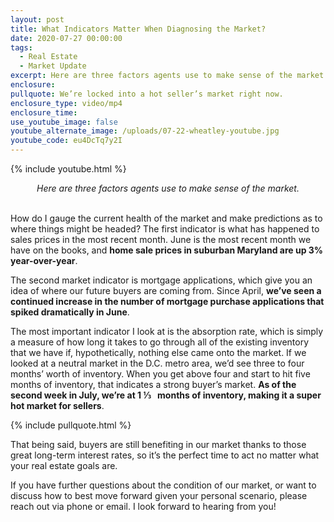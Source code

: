 ```yaml
---
layout: post
title: What Indicators Matter When Diagnosing the Market?
date: 2020-07-27 00:00:00
tags:
  - Real Estate
  - Market Update
excerpt: Here are three factors agents use to make sense of the market.
enclosure:
pullquote: We’re locked into a hot seller’s market right now.
enclosure_type: video/mp4
enclosure_time:
use_youtube_image: false
youtube_alternate_image: /uploads/07-22-wheatley-youtube.jpg
youtube_code: eu4DcTq7y2I
---
```


{% include youtube.html %}

<center><em>Here are three factors agents use to make sense of the market.</em></center>

<br>How do I gauge the current health of the market and make predictions as to where things might be headed? The first indicator is what has happened to sales prices in the most recent month. June is the most recent month we have on the books, and **home sale prices in suburban Maryland are up 3% year-over-year**.

The second market indicator is mortgage applications, which give you an idea of where our future buyers are coming from. Since April, **we’ve seen a continued increase in the number of mortgage purchase applications that spiked dramatically in June**.

The most important indicator I look at is the absorption rate, which is simply a measure of how long it takes to go through all of the existing inventory that we have if, hypothetically, nothing else came onto the market. If we looked at a neutral market in the D.C. metro area, we’d see three to four months’ worth of inventory. When you get above four and start to hit five months of inventory, that indicates a strong buyer’s market. **As of the second week in July, we’re at 1 ⅓ &nbsp; months of inventory, making it a super hot market for sellers**.

{% include pullquote.html %}

That being said, buyers are still benefiting in our market thanks to those great long-term interest rates, so it’s the perfect time to act no matter what your real estate goals are.

If you have further questions about the condition of our market, or want to discuss how to best move forward given your personal scenario, please reach out via phone or email. I look forward to hearing from you\!